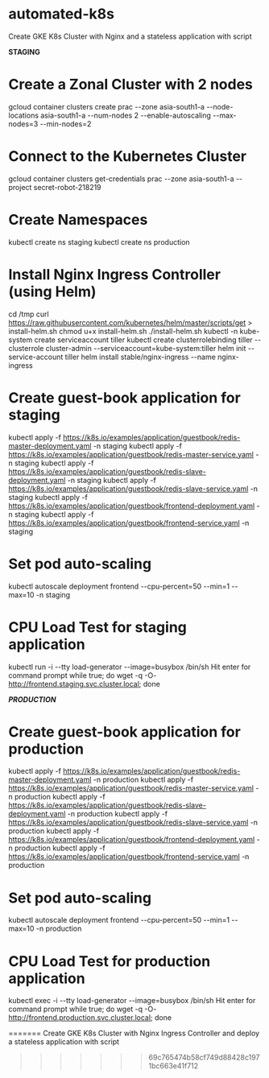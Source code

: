 # automated-k8s
Create GKE K8s Cluster with Nginx and a stateless application with script


**********STAGING**********

# Create a Zonal Cluster with 2 nodes
gcloud container clusters create prac --zone asia-south1-a --node-locations asia-south1-a --num-nodes 2  --enable-autoscaling --max-nodes=3 --min-nodes=2

# Connect to the Kubernetes Cluster
gcloud container clusters get-credentials prac --zone asia-south1-a --project secret-robot-218219

# Create Namespaces
kubectl create ns staging
kubectl create ns production

# Install Nginx Ingress Controller (using Helm)
cd /tmp
curl https://raw.githubusercontent.com/kubernetes/helm/master/scripts/get > install-helm.sh
chmod u+x install-helm.sh
./install-helm.sh
kubectl -n kube-system create serviceaccount tiller
kubectl create clusterrolebinding tiller --clusterrole cluster-admin --serviceaccount=kube-system:tiller
helm init --service-account tiller
helm install stable/nginx-ingress --name nginx-ingress

# Create guest-book application for staging
kubectl apply -f https://k8s.io/examples/application/guestbook/redis-master-deployment.yaml -n staging
kubectl apply -f https://k8s.io/examples/application/guestbook/redis-master-service.yaml -n staging
kubectl apply -f https://k8s.io/examples/application/guestbook/redis-slave-deployment.yaml -n staging
kubectl apply -f https://k8s.io/examples/application/guestbook/redis-slave-service.yaml -n staging
kubectl apply -f https://k8s.io/examples/application/guestbook/frontend-deployment.yaml -n staging
kubectl apply -f https://k8s.io/examples/application/guestbook/frontend-service.yaml  -n staging

# Set pod auto-scaling
kubectl autoscale deployment frontend --cpu-percent=50 --min=1 --max=10 -n staging

# CPU Load Test for staging application
kubectl run -i --tty load-generator --image=busybox /bin/sh
Hit enter for command prompt
while true; do wget -q -O- http://frontend.staging.svc.cluster.local; done


*********PRODUCTION*********

# Create guest-book application for production
kubectl apply -f https://k8s.io/examples/application/guestbook/redis-master-deployment.yaml -n production
kubectl apply -f https://k8s.io/examples/application/guestbook/redis-master-service.yaml -n production
kubectl apply -f https://k8s.io/examples/application/guestbook/redis-slave-deployment.yaml -n production
kubectl apply -f https://k8s.io/examples/application/guestbook/redis-slave-service.yaml -n production
kubectl apply -f https://k8s.io/examples/application/guestbook/frontend-deployment.yaml -n production
kubectl apply -f https://k8s.io/examples/application/guestbook/frontend-service.yaml  -n production

# Set pod auto-scaling
kubectl autoscale deployment frontend --cpu-percent=50 --min=1 --max=10 -n production


# CPU Load Test for production application
kubectl exec -i --tty load-generator --image=busybox /bin/sh
Hit enter for command prompt
while true; do wget -q -O- http://frontend.production.svc.cluster.local; done

=======
Create GKE K8s Cluster with Nginx Ingress Controller and deploy a stateless application with script
>>>>>>> 69c765474b58cf749d88428c1971bc663e41f712

